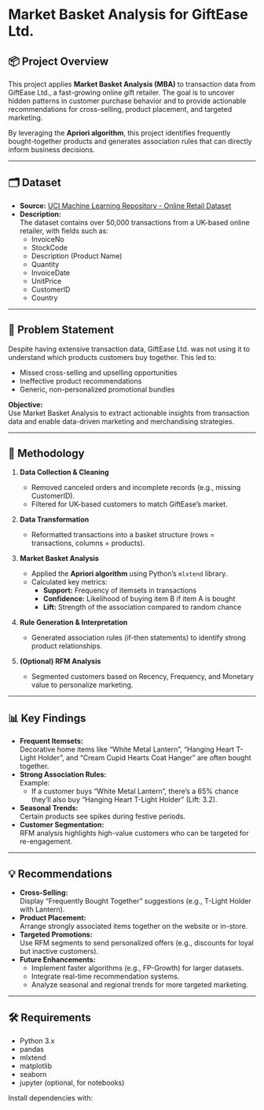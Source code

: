 # Market Basket Analysis for GiftEase Ltd.

## 📦 Project Overview

This project applies **Market Basket Analysis (MBA)** to transaction data from GiftEase Ltd., a fast-growing online gift retailer. The goal is to uncover hidden patterns in customer purchase behavior and to provide actionable recommendations for cross-selling, product placement, and targeted marketing.

By leveraging the **Apriori algorithm**, this project identifies frequently bought-together products and generates association rules that can directly inform business decisions.

---

## 🗂️ Dataset

- **Source:** [UCI Machine Learning Repository - Online Retail Dataset](https://archive.ics.uci.edu/ml/datasets/online+retail)
- **Description:**  
  The dataset contains over 50,000 transactions from a UK-based online retailer, with fields such as:
  - InvoiceNo
  - StockCode
  - Description (Product Name)
  - Quantity
  - InvoiceDate
  - UnitPrice
  - CustomerID
  - Country

---

## 🚦 Problem Statement

Despite having extensive transaction data, GiftEase Ltd. was not using it to understand which products customers buy together. This led to:
- Missed cross-selling and upselling opportunities
- Ineffective product recommendations
- Generic, non-personalized promotional bundles

**Objective:**  
Use Market Basket Analysis to extract actionable insights from transaction data and enable data-driven marketing and merchandising strategies.

---

## 🔬 Methodology

1. **Data Collection & Cleaning**
   - Removed canceled orders and incomplete records (e.g., missing CustomerID).
   - Filtered for UK-based customers to match GiftEase’s market.

2. **Data Transformation**
   - Reformatted transactions into a basket structure (rows = transactions, columns = products).

3. **Market Basket Analysis**
   - Applied the **Apriori algorithm** using Python’s `mlxtend` library.
   - Calculated key metrics:  
     - **Support:** Frequency of itemsets in transactions  
     - **Confidence:** Likelihood of buying item B if item A is bought  
     - **Lift:** Strength of the association compared to random chance

4. **Rule Generation & Interpretation**
   - Generated association rules (if-then statements) to identify strong product relationships.

5. **(Optional) RFM Analysis**
   - Segmented customers based on Recency, Frequency, and Monetary value to personalize marketing.

---

## 📊 Key Findings

- **Frequent Itemsets:**  
  Decorative home items like “White Metal Lantern”, “Hanging Heart T-Light Holder”, and “Cream Cupid Hearts Coat Hanger” are often bought together.
- **Strong Association Rules:**  
  Example:  
  - If a customer buys “White Metal Lantern”, there’s a 65% chance they’ll also buy “Hanging Heart T-Light Holder” (Lift: 3.2).
- **Seasonal Trends:**  
  Certain products see spikes during festive periods.
- **Customer Segmentation:**  
  RFM analysis highlights high-value customers who can be targeted for re-engagement.

---

## 💡 Recommendations

- **Cross-Selling:**  
  Display “Frequently Bought Together” suggestions (e.g., T-Light Holder with Lantern).
- **Product Placement:**  
  Arrange strongly associated items together on the website or in-store.
- **Targeted Promotions:**  
  Use RFM segments to send personalized offers (e.g., discounts for loyal but inactive customers).
- **Future Enhancements:**  
  - Implement faster algorithms (e.g., FP-Growth) for larger datasets.
  - Integrate real-time recommendation systems.
  - Analyze seasonal and regional trends for more targeted marketing.

---

## 🛠️ Requirements

- Python 3.x
- pandas
- mlxtend
- matplotlib
- seaborn
- jupyter (optional, for notebooks)

Install dependencies with:
